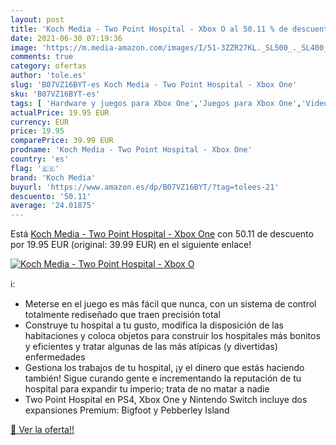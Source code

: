 ```yaml
---
layout: post
title: 'Koch Media - Two Point Hospital - Xbox O al 50.11 % de descuento'
date: 2021-06-30 07:19:36
image: 'https://m.media-amazon.com/images/I/51-3ZZR27KL._SL500_._SL400_.jpg'
comments: true
category: ofertas
author: 'tole.es'
slug: 'B07VZ16BYT-es Koch Media - Two Point Hospital - Xbox One'
sku: 'B07VZ16BYT-es'
tags: [ 'Hardware y juegos para Xbox One','Juegos para Xbox One','Videojuegos','koch media','xbox', ]
actualPrice: 19.95 EUR
currency: EUR
price: 19.95
comparePrice: 39.99 EUR
prodname: 'Koch Media - Two Point Hospital - Xbox One'
country: 'es'
flag: '🇪🇸'
brand: 'Koch Media'
buyurl: 'https://www.amazon.es/dp/B07VZ16BYT/?tag=tolees-21'
descuento: '50.11'
average: '24.01875'
---
```


Está [Koch Media - Two Point Hospital - Xbox One](https://www.amazon.es/dp/B07VZ16BYT/?tag=tolees-21) con 50.11 de descuento por 19.95 EUR (original: 39.99 EUR) en el siguiente enlace!

[![Koch Media - Two Point Hospital - Xbox O](https://m.media-amazon.com/images/I/51-3ZZR27KL._SL500_._SL400_.jpg)](https://www.amazon.es/dp/B07VZ16BYT/?tag=tolees-21)

ℹ️:

- Meterse en el juego es más fácil que nunca, con un sistema de control totalmente rediseñado que traen precisión total
- Construye tu hospital a tu gusto, modifica la disposición de las habitaciones y coloca objetos para construir los hospitales más bonitos y eficientes y tratar algunas de las más atípicas (y divertidas) enfermedades
- Gestiona los trabajos de tu hospital, ¡y el dinero que estás haciendo también! Sigue curando gente e incrementando la reputación de tu hospital para expandir tu imperio; trata de no matar a nadie
- Two Point Hospital en PS4, Xbox One y Nintendo Switch incluye dos expansiones Premium: Bigfoot y Pebberley Island

[🛒 Ver la oferta!!](https://www.amazon.es/dp/B07VZ16BYT/?tag=tolees-21)
